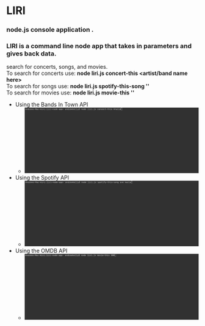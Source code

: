 # LIRI
### node.js console application . 
###  LIRI is a command line node app that takes in parameters and gives back data.
search for concerts, songs, and movies.  
To search for concerts use: **node liri.js concert-this <artist/band name here>**  
To search for songs use: **node liri.js spotify-this-song '<song name here>'**  
To search for movies use: **node liri.js movie-this '<movie name here>'**  
* Using the Bands In Town API
    * ![Alt Text](readmeResources/bandsintown.gif)
* Using the Spotify API
    * ![Alt Text](readmeResources/spotify.gif)
* Using the OMDB API
    * ![Alt Text](readmeResources/omdb.gif)
